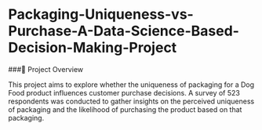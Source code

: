 # Packaging-Uniqueness-vs-Purchase-A-Data-Science-Based-Decision-Making-Project

###📌 Project Overview

This project aims to explore whether the uniqueness of packaging for a Dog Food product influences customer purchase decisions. A survey of 523 respondents was conducted to gather insights on the perceived uniqueness of packaging and the likelihood of purchasing the product based on that packaging.

